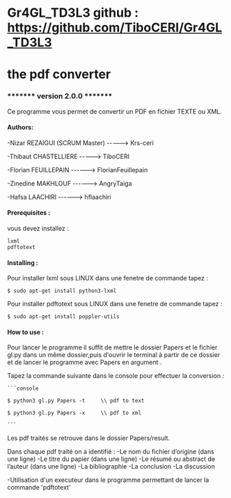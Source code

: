 # Gr4GL_TD3L3 github : https://github.com/TiboCERI/Gr4GL_TD3L3
# the pdf converter 
### ******* version 2.0.0 *******
Ce programme vous permet de convertir un PDF en fichier TEXTE ou XML.
#### Authors:

-Nizar REZAIGUI (SCRUM Master) -----> Krs-ceri

-Thibaut CHASTELLIERE   -----> TiboCERI

-Florian FEUILLEPAIN  ------> FlorianFeuillepain

-Zinedine MAKHLOUF  ------> AngryTaiga

-Hafsa LAACHIRI   ------> hflaachiri

#### Prerequisites :
vous devez installez :
```console
lxml
pdftotext
```
#### Installing :
Pour installer lxml sous LINUX dans une fenetre de commande tapez :
````console
$ sudo apt-get install python3-lxml

````
Pour installer pdftotext sous LINUX dans une fenetre de commande tapez :
````console
$ sudo apt-get install poppler-utils

````

#### How to use :
Pour lancer le programme il suffit de mettre le dossier Papers et le fichier gl.py dans un même dossier,puis d'ouvrir le terminal à partir de ce dossier et de lancer le programme avec Papers en argument .

Tapez la commande suivante dans le console pour effectuer la conversion :

    ```console

    $ python3 gl.py Papers -t     \\ pdf to text

    $ python3 gl.py Papers -x     \\ pdf to xml

    ```
   
Les pdf traités se retrouve dans le dossier Papers/result.

Dans chaque pdf traité on a identifié : 
  -Le nom du fichier d’origine (dans une ligne)
  -Le titre du papier (dans une ligne)
  -Le résumé ou abstract de l’auteur (dans une ligne)
  -La bibliographie 
  -La conclusion
  -La discussion



-Utilisation d'un executeur dans le programme permettant de lancer la commande 'pdftotext'

